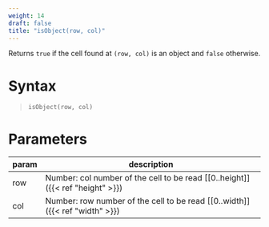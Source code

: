 ```yaml
---
weight: 14
draft: false
title: "isObject(row, col)"
---
```


Returns `true` if the cell found at `(row, col)` is an object and `false` otherwise.

# Syntax

> `isObject(row, col)`

# Parameters

| param    | description                                                                     |
|----------|---------------------------------------------------------------------------------|
| row      | Number: col number of the cell to be read [\[0..height\]]({{< ref "height" >}}) |
| col      | Number: row number of the cell to be read [\[0..width\]]({{< ref "width" >}})   |